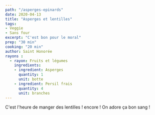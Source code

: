 ```yaml
---
path: "/asperges-epinards"
date: 2020-04-13
title: "Asperges et lentilles"
tags: 
- Veggie 
- Sans four
excerpt: "C'est bon pour le moral"
prep: "30 min"
cooking: "20 min"
author: Saint Honorée
rayons : 
  - rayon: Fruits et légumes
    ingredients:
    - ingredient: Asperges
      quantity: 1
      unit: botte
    - ingredient: Persil frais
      quantity: 4
      unit: branches
---
```


C'est l'heure de manger des lentilles ! encore ! On adore ça bon sang !



